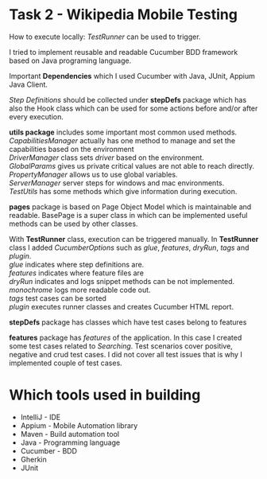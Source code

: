 Task 2 - Wikipedia Mobile Testing
=================================

How to execute locally:
*TestRunner* can be used to trigger.

I tried to implement reusable and readable Cucumber BDD framework based on Java programing language.

Important **Dependencies** which I used Cucumber with Java, JUnit, Appium Java Client.


*Step Definitions* should be collected under **stepDefs** package which has also the Hook class which can be used 
for some actions before and/or after every execution.

**utils package** includes some important most common used methods.
<br>*CapabilitiesManager* actually has one method to manage and set the capabilities based on the environment
<br>*DriverManager* class sets *driver* based on the environment.
<br>*GlobalParams* gives us private critical values are not able to reach directly.
<br>*PropertyManager* allows us to use global variables.
<br>*ServerManager* server steps for windows and mac environments.
<br>*TestUtils* has some methods which give information during execution.

**pages** package is based on Page Object Model which is maintainable and readable. BasePage is a super class in which
can be implemented useful methods can be used by other classes.

With **TestRunner** class, execution can be triggered manually.
In **TestRunner** class I added *CucumberOptions* such as *glue*, *features*, *dryRun*, *tags* and *plugin*.
<br>*glue* indicates where step definitions are.
<br>*features* indicates where feature files are
<br>*dryRun* indicates and logs snippet methods can be not implemented.
<br>*monochrome* logs more readable code out.
<br>*tags* test cases can be sorted
<br>*plugin* executes runner classes and creates Cucumber HTML report.

**stepDefs** package has classes which have test cases belong to features

**features** package has *features* of the application. In this case I created some test cases related to *Searching*.
Test scenarios cover positive, negative and crud test cases. I did not cover all test issues that is why I implemented
couple of test cases.

Which tools used in building
======================================
- IntelliJ - IDE
- Appium - Mobile Automation library
- Maven - Build automation tool
- Java - Programming language
- Cucumber - BDD
- Gherkin
- JUnit

